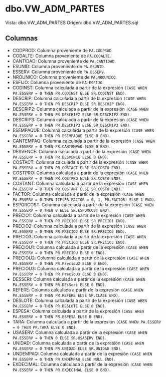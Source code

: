 # dbo.VW_ADM_PARTES

Vista: dbo.VW_ADM_PARTES
Origen: dbo.VW_ADM_PARTES.sql

## Columnas

- CODPROD: Columna proveniente de `PA.CODPROD`.
- CODALTE: Columna proveniente de `PA.CODALTE`.
- CANTIDAD: Columna proveniente de `PA.CANTIDAD`.
- ESUNID: Columna proveniente de `PA.ESUNID`.
- ESSERV: Columna proveniente de `PA.ESSERV`.
- NROUNICO: Columna proveniente de `PA.NROUNICO`.
- ESFIJO: Columna proveniente de `PA.ESFIJO`.
- CODINST: Columna calculada a partir de la expresión `(CASE WHEN PA.ESSERV = 0 THEN PR.CODINST ELSE SR.CODINST END)`.
- DESCRIP: Columna calculada a partir de la expresión `(CASE WHEN PA.ESSERV = 0 THEN PR.DESCRIP ELSE SR.DESCRIP END)`.
- DESCRIP2: Columna calculada a partir de la expresión `(CASE WHEN PA.ESSERV = 0 THEN PR.DESCRIP2 ELSE SR.DESCRIP2 END)`.
- DESCRIP3: Columna calculada a partir de la expresión `(CASE WHEN PA.ESSERV = 0 THEN PR.DESCRIP3 ELSE SR.DESCRIP3 END)`.
- ESEMPAQUE: Columna calculada a partir de la expresión `(CASE WHEN PA.ESSERV = 0 THEN PR.ESEMPAQUE ELSE 0 END)`.
- CANTEMPAQ: Columna calculada a partir de la expresión `(CASE WHEN PA.ESSERV = 0 THEN PR.CANTEMPAQ ELSE 0 END)`.
- DESVENCE: Columna calculada a partir de la expresión `(CASE WHEN PA.ESSERV = 0 THEN PR.DESVENCE ELSE 0 END)`.
- COSTACT: Columna calculada a partir de la expresión `(CASE WHEN PA.ESSERV = 0 THEN PR.COSTACT ELSE SR.COSTO END)`.
- COSTPRO: Columna calculada a partir de la expresión `(CASE WHEN PA.ESSERV = 0 THEN PR.COSTPRO ELSE SR.COSTO END)`.
- COSTANT: Columna calculada a partir de la expresión `(CASE WHEN PA.ESSERV = 0 THEN PR.COSTANT ELSE SR.COSTO END)`.
- FACTOR: Columna calculada a partir de la expresión `(CASE WHEN PA.ESSERV = 0 THEN IIF(PR.FACTOR = 0, 1, PR.FACTOR) ELSE 1 END)`.
- ESPORCOST: Columna calculada a partir de la expresión `(CASE WHEN PA.ESSERV = 0 THEN 0 ELSE SR.ESPORCOST END)`.
- PRECIO1: Columna calculada a partir de la expresión `(CASE WHEN PA.ESSERV = 0 THEN PR.PRECIO1 ELSE SR.PRECIO1 END)`.
- PRECIO2: Columna calculada a partir de la expresión `(CASE WHEN PA.ESSERV = 0 THEN PR.PRECIO2 ELSE SR.PRECIO2 END)`.
- PRECIO3: Columna calculada a partir de la expresión `(CASE WHEN PA.ESSERV = 0 THEN PR.PRECIO3 ELSE SR.PRECIO3 END)`.
- PRECIOU1: Columna calculada a partir de la expresión `(CASE WHEN PA.ESSERV = 0 THEN PR.PRECIOU ELSE 0 END)`.
- PRECIOU2: Columna calculada a partir de la expresión `(CASE WHEN PA.ESSERV = 0 THEN PR.PrecioU2 ELSE 0 END)`.
- PRECIOU3: Columna calculada a partir de la expresión `(CASE WHEN PA.ESSERV = 0 THEN PR.PrecioU3 ELSE 0 END)`.
- DESSERI: Columna calculada a partir de la expresión `(CASE WHEN PA.ESSERV = 0 THEN PR.DEsSeri ELSE 0 END)`.
- REFERE: Columna calculada a partir de la expresión `(CASE WHEN PA.ESSERV = 0 THEN PR.REFERE ELSE SR.CLASE END)`.
- DESLOTE: Columna calculada a partir de la expresión `(CASE WHEN PA.ESSERV = 0 THEN PR.DESLOTE ELSE 0 END)`.
- ESPESA: Columna calculada a partir de la expresión `(CASE WHEN PA.ESSERV = 0 THEN PR.ESPESA ELSE 0 END)`.
- TARA: Columna calculada a partir de la expresión `(CASE WHEN PA.ESSERV = 0 THEN PR.TARA ELSE 0 END)`.
- USASERV: Columna calculada a partir de la expresión `(CASE WHEN PA.ESSERV = 0 THEN 0 ELSE SR.USASERV END)`.
- UNIDAD: Columna calculada a partir de la expresión `(CASE WHEN PA.ESSERV = 0 THEN PR.UNIDAD ELSE SR.UNIDAD END)`.
- UNDEMPAQ: Columna calculada a partir de la expresión `(CASE WHEN PA.ESSERV = 0 THEN PR.UNDEMPAQ ELSE NULL END)`.
- EXDECIMAL: Columna calculada a partir de la expresión `(CASE WHEN PA.ESSERV = 0 THEN PR.EXDECIMAL ELSE 0 END)`.
